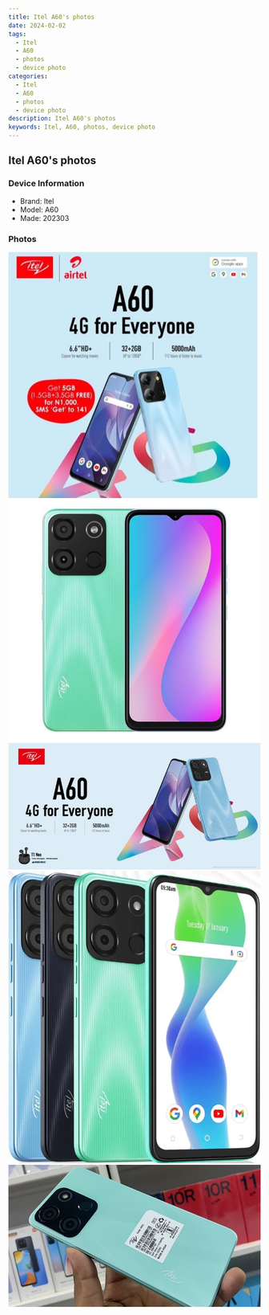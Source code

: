 ```yaml
---
title: Itel A60's photos
date: 2024-02-02
tags: 
  - Itel
  - A60
  - photos
  - device photo
categories: 
  - Itel
  - A60
  - photos
  - device photo
description: Itel A60's photos
keywords: Itel, A60, photos, device photo
---
```


## Itel A60's photos

### Device Information

- Brand: Itel
- Model: A60
- Made: 202303

### Photos

![/images/best-assets/devices/itel/itel-a60/1.jpg](/images/best-assets/devices/itel/itel-a60/1.jpg)
![/images/best-assets/devices/itel/itel-a60/2.jpg](/images/best-assets/devices/itel/itel-a60/2.jpg)
![/images/best-assets/devices/itel/itel-a60/3.jpg](/images/best-assets/devices/itel/itel-a60/3.jpg)
![/images/best-assets/devices/itel/itel-a60/4.jpg](/images/best-assets/devices/itel/itel-a60/4.jpg)
![/images/best-assets/devices/itel/itel-a60/5.jpg](/images/best-assets/devices/itel/itel-a60/5.jpg)
